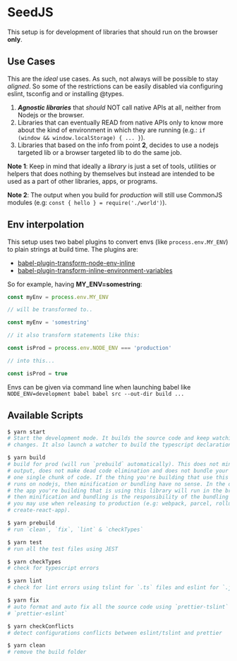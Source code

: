 # SeedJS

This setup is for development of libraries that should run on the browser
**only**.

## Use Cases

This are the _ideal_ use cases. As such, not always will be possible to stay
_aligned_. So some of the restrictions can be easily disabled via configuring
eslint, tsconfig and or installing @types.

1. _**Agnostic libraries**_ that _should_ NOT call native APIs at all, neither
   from Nodejs or the browser.
2. Libraries that can eventually READ from native APIs only to know more about
   the kind of environment in which they are running (e.g.:
   `if (window && window.localStorage) { ... }`).
3. Libraries that based on the info from point **2**, decides to use a nodejs
   targeted lib or a browser targeted lib to do the same job.

**Note 1**: Keep in mind that ideally a _library_ is just a set of tools,
utilities or helpers that does nothing by themselves but instead are intended to
be used as a part of other libraries, apps, or programs.

**Note 2**: The output when you build for _production_ will still use CommonJS
modules (e.g: `const { hello } = require('./world')`).

## Env interpolation

This setup uses two babel plugins to convert envs (like `process.env.MY_ENV`)
to plain strings at build time. The plugins are:

- [babel-plugin-transform-node-env-inline]
- [babel-plugin-transform-inline-environment-variables]

So for example, having **MY_ENV=somestring**:

```js
const myEnv = process.env.MY_ENV

// will be transformed to..

const myEnv = 'somestring'

// it also transform statements like this:

const isProd = process.env.NODE_ENV === 'production'

// into this...

const isProd = true
```

Envs can be given via command line when launching babel like
`NODE_ENV=development babel babel src --out-dir build ...`

## Available Scripts

```bash
$ yarn start
# Start the development mode. It builds the source code and keep watching for
# changes. It also launch a watcher to build the typescript declaration files.

$ yarn build
# build for prod (will run `prebuild` automatically). This does not minify the
# output, does not make dead code elimination and does not bundle your files in
# one single chunk of code. If the thing you're building that use this library
# runs on nodejs, then minification or bundling have no sense. In the other hand
# the app you're building that is using this library will run in the browser,
# then minification and bundling is the responsibility of the bundling tool that
# you may use when releasing to production (e.g: webpack, parcel, rollup,
# create-react-app).

$ yarn prebuild
# run `clean`, `fix`, `lint` & `checkTypes`

$ yarn test
# run all the test files using JEST

$ yarn checkTypes
# check for typescript errors

$ yarn lint
# check for lint errors using tslint for `.ts` files and eslint for `.js`.

$ yarn fix
# auto format and auto fix all the source code using `prettier-tslint` and
# `prettier-eslint`

$ yarn checkConflicts
# detect configurations conflicts between eslint/tslint and prettier

$ yarn clean
# remove the build folder
```

[babel-plugin-transform-node-env-inline]: https://babeljs.io/docs/en/babel-plugin-transform-node-env-inline
[babel-plugin-transform-inline-environment-variables]: https://www.npmjs.com/package/babel-plugin-transform-inline-environment-variables
